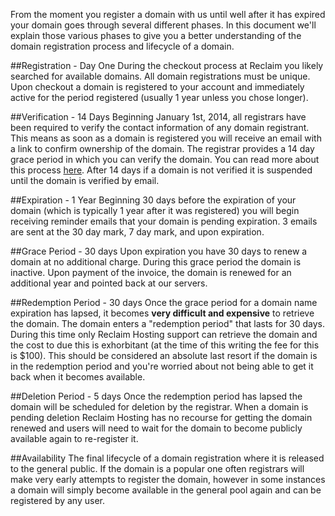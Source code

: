 From the moment you register a domain with us until well after it has expired your domain goes through several different phases. In this document we'll explain those various phases to give you a better understanding of the domain registration process and lifecycle of a domain.

##Registration - Day One
During the checkout process at Reclaim you likely searched for available domains. All domain registrations must be unique. Upon checkout a domain is registered to your account and immediately active for the period registered (usually 1 year unless you chose longer).

##Verification - 14 Days
Beginning January 1st, 2014, all registrars have been required to verify the contact information of any domain registrant. This means as soon as a domain is registered you will receive an email with a link to confirm ownership of the domain. The registrar provides a 14 day grace period in which you can verify the domain. You can read more about this process [here](http://docs.reclaimhosting.com/FAQ/Verification_Link_Email/). After 14 days if a domain is not verified it is suspended until the domain is verified by email.

##Expiration - 1 Year
Beginning 30 days before the expiration of your domain (which is typically 1 year after it was registered) you will begin receiving reminder emails that your domain is pending expiration. 3 emails are sent at the 30 day mark, 7 day mark, and upon expiration.

##Grace Period - 30 days
Upon expiration you have 30 days to renew a domain at no additional charge. During this grace period the domain is inactive. Upon payment of the invoice, the domain is renewed for an additional year and pointed back at our servers.

##Redemption Period - 30 days
Once the grace period for a domain name expiration has lapsed, it becomes **very difficult and expensive** to retrieve the domain. The domain enters a "redemption period" that lasts for 30 days. During this time only Reclaim Hosting support can retrieve the domain and the cost to due this is exhorbitant (at the time of this writing the fee for this is $100). This should be considered an absolute last resort if the domain is in the redemption period and you're worried about not being able to get it back when it becomes available.

##Deletion Period - 5 days
Once the redemption period has lapsed the domain will be scheduled for deletion by the registrar. When a domain is pending deletion Reclaim Hosting has no recourse for getting the domain renewed and users will need to wait for the domain to become publicly available again to re-register it.

##Availability
The final lifecycle of a domain registration where it is released to the general public. If the domain is a popular one often registrars will make very early attempts to register the domain, however in some instances a domain will simply become available in the general pool again and can be registered by any user.